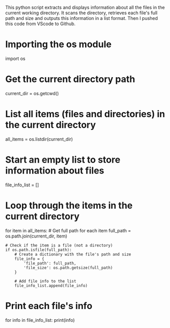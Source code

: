 This python script extracts and displays information about all the files in the current working directory. It scans the directory, retrieves each file's full path and size and outputs this information in a list format. 
Then I pushed this code from VScode to Github.

# Importing the os module
import os

# Get the current directory path
current_dir = os.getcwd()

# List all items (files and directories) in the current directory
all_items = os.listdir(current_dir)

# Start an empty list to store information about files
file_info_list = []

# Loop through the items in the current directory
for item in all_items:
    # Get full path for each item
    full_path = os.path.join(current_dir, item)

    # Check if the item is a file (not a directory)
    if os.path.isfile(full_path):
        # Create a dictionary with the file's path and size
        file_info = {
            'file_path': full_path,
            'file_size': os.path.getsize(full_path)
        }

        # Add file info to the list
        file_info_list.append(file_info)

# Print each file's info
for info in file_info_list:
    print(info)
